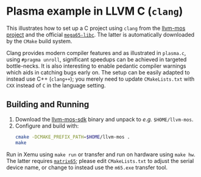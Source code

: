 # Plasma example in LLVM C (`clang`)

This illustrates how to set up a C project using `clang` from the
[llvm-mos project](https://llvm-mos.org/wiki/Welcome)
and the official [`mega65-libc`](https://github.com/MEGA65/mega65-libc).
The latter is automatically downloaded by the `CMake` build system.

Clang provides modern compiler features and as illustrated in `plasma.c`,
using `#pragma unroll`, significant speedups can be achieved in targeted
bottle-necks.
It is also interesting to enable pedantic compiler warnings which aids in catching
bugs early on.
The setup can be easily adapted to instead use C++ (`clang++`); you merely need to
update `CMakeLists.txt` with `CXX` instead of `C` in the language setting.

## Building and Running

1. Download the [llvm-mos-sdk](https://github.com/llvm-mos/llvm-mos-sdk/releases) binary
   and unpack to _e.g._ `$HOME/llvm-mos`.
2. Configure and build with:
   ~~~ bash
   cmake -DCMAKE_PREFIX_PATH=$HOME/llvm-mos . 
   make
   ~~~

Run in Xemu using `make run` or transfer and run on hardware using `make hw`.
The latter requires [`matrix65`](https://files.mega65.org?id=c6ac58ca-66cd-4cd0-9746-6b0c7a575371);
please edit `CMakeLists.txt` to adjust the serial device name,
or change to instead use the `m65.exe` transfer tool.

